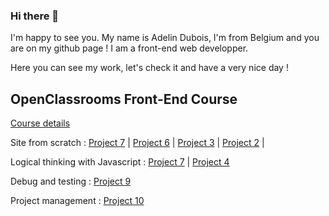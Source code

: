 ### Hi there 👋

I'm happy to see you.
My name is Adelin Dubois, I'm from Belgium and you are on my github page !
I am a front-end web developper.

Here you can see my work, let's check it and have a very nice day !

## OpenClassrooms Front-End Course
[Course details](https://openclassrooms.com/fr/paths/314-developpeur-front-end)

Site from scratch : 
[Project 7](https://github.com/ExvigilareGemini/AdelinDubois_7_21022021) | 
[Project 6](https://github.com/ExvigilareGemini/AdelinDubois_6_13012021) | 
[Project 3](https://github.com/ExvigilareGemini/AdelinDubois_3_02122020) | 
[Project 2](https://github.com/ExvigilareGemini/AdelinDubois_2_20112020) | 

Logical thinking with Javascript : 
[Project 7](https://github.com/ExvigilareGemini/AdelinDubois_7_21022021) | 
[Project 4](https://github.com/ExvigilareGemini/AdelinDubois_4_04012021)

Debug and testing : 
[Project 9](https://github.com/ExvigilareGemini/AdelinDubois_9_14032021)

Project management :
[Project 10](https://github.com/ExvigilareGemini/AdelinDubois_10_15042021)

<!--
**ExvigilareGemini/ExvigilareGemini** is a ✨ _special_ ✨ repository because its `README.md` (this file) appears on your GitHub profile.

Here are some ideas to get you started:

- 🔭 I’m currently working on ...
- 🌱 I’m currently learning ...
- 👯 I’m looking to collaborate on ...
- 🤔 I’m looking for help with ...
- 💬 Ask me about ...
- 📫 How to reach me: ...
- 😄 Pronouns: ...
- ⚡ Fun fact: ...
-->

